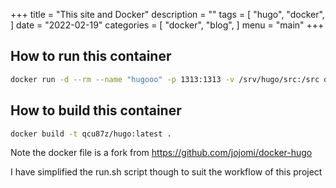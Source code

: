 +++
title = "This site and Docker"
description = ""
tags = [
    "hugo",
    "docker",
]
date = "2022-02-19"
categories = [
    "docker",
    "blog",
]
menu = "main"
+++

## How to run this container

```bash
docker run -d --rm --name "hugooo" -p 1313:1313 -v /srv/hugo/src:/src qcu87z/hugo
```

## How to build this container

```bash
docker build -t qcu87z/hugo:latest .
```

Note the docker file is a fork from <https://github.com/jojomi/docker-hugo>

I have simplified the run.sh script though to suit the workflow of this project

